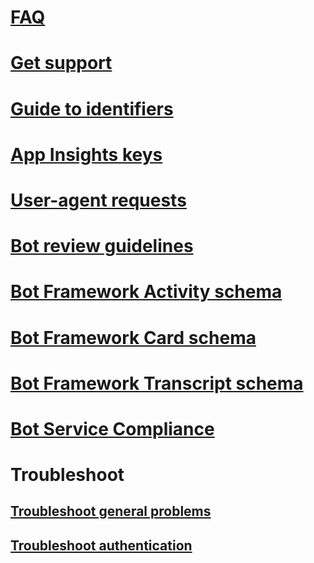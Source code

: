 # [FAQ](../bot-service-resources-bot-framework-faq.md)
# [Get support](../bot-service-resources-links-help.md)
# [Guide to identifiers](../bot-service-resources-identifiers-guide.md)
# [App Insights keys](../bot-service-resources-app-insights-keys.md)
# [User-agent requests](../bot-service-resources-user-agent.md)
# [Bot review guidelines](../bot-service-review-guidelines.md)
# [Bot Framework Activity schema](https://github.com/Microsoft/BotBuilder/blob/hub/specs/botframework-activity/botframework-activity.md)
# [Bot Framework Card schema](https://github.com/Microsoft/BotBuilder/blob/hub/specs/botframework-activity/botframework-cards.md)
# [Bot Framework Transcript schema](https://github.com/Microsoft/BotBuilder/blob/hub/specs/transcript/transcript.md)
# [Bot Service Compliance](../v4sdk/bot-service-compliance.md)
# Troubleshoot
## [Troubleshoot general problems](../bot-service-troubleshoot-general-problems.md)
## [Troubleshoot authentication](../bot-service-troubleshoot-authentication-problems.md)
